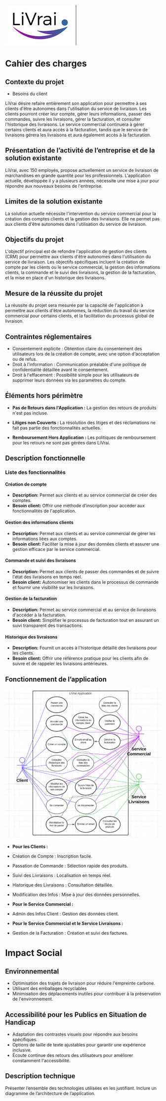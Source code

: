 ![Logo](logo.png)

# Cahier des charges

## Contexte du projet

- Besoins du client

LiVrai désire refaire entièrement son application pour permettre à ses clients d'être autonomes dans l'utilisation du service de livraison. Les clients pourront créer leur compte, gérer leurs informations, passer des commandes, suivre les livraisons, gérer la facturation, et consulter l'historique des livraisons. Le service commercial continuera à gérer certains clients et aura accès à la facturation, tandis que le service de livraisons gérera les livraisons et aura également accès à la facturation.

## Présentation de l’activité de l’entreprise et de la solution existante

LiVrai, avec 150 employés, propose actuellement un service de livraison de marchandises en grande quantité pour les professionnels. L'application actuelle, développée il y a plusieurs années, nécessite une mise à jour pour répondre aux nouveaux besoins de l'entreprise.

## Limites de la solution existante

La solution actuelle nécessite l'intervention du service commercial pour la création des comptes clients et la gestion des livraisons. Elle ne permet pas aux clients d'être autonomes dans l'utilisation du service de livraison.

## Objectifs du projet

L'objectif principal est de refondre l'application de gestion des clients (CRM) pour permettre aux clients d'être autonomes dans l'utilisation du service de livraison. Les objectifs spécifiques incluent la création de compte par les clients ou le service commercial, la gestion des informations clients, la commande et le suivi des livraisons, la gestion de la facturation, et la mise en place d'un historique des livraisons.

## Mesure de la réussite du projet

La réussite du projet sera mesurée par la capacité de l'application à permettre aux clients d'être autonomes, la réduction du travail du service commercial pour certains clients, et la facilitation du processus global de livraison.

## Contraintes réglementaires

- Consentement explicite : Obtention claire du consentement des utilisateurs lors de la création de compte, avec une option d'acceptation ou de refus.
- Droit à l'information : Communication préalable d'une politique de confidentialité détaillée avant le consentement.
- Droit à l'effacement : Possibilité simple pour les utilisateurs de supprimer leurs données via les paramètres du compte.

## Éléments hors périmètre

- **Pas de Retours dans l'Application :** La gestion des retours de produits n'est pas incluse.

- **Litiges non Couverts :** La résolution des litiges et des réclamations ne fait pas partie des fonctionnalités actuelles.

- **Remboursement Hors Application :** Les politiques de remboursement pour les retours ne sont pas gérées dans LiVrai.

## Description fonctionnelle

### Liste des fonctionnalités

#### Création de compte

- **Description:** Permet aux clients et au service commercial de créer des comptes.
- **Besoin client:** Offrir une méthode d'inscription pour accéder aux fonctionnalités de l'application.

#### Gestion des informations clients

- **Description:** Permet aux clients et au service commercial de gérer les informations liées aux comptes.
- **Besoin client:** Faciliter la mise à jour des données clients et assurer une gestion efficace par le service commercial.

#### Commande et suivi des livraisons

- **Description:** Permet aux clients de passer des commandes et de suivre l'état des livraisons en temps réel.
- **Besoin client:** Autonomiser les clients dans le processus de commande et fournir une visibilité sur les livraisons.

#### Gestion de la facturation

- **Description:** Permet au service commercial et au service de livraisons d'accéder à la facturation.
- **Besoin client:** Simplifier le processus de facturation tout en assurant un suivi transparent des transactions.

#### Historique des livraisons

- **Description:** Fournit un accès à l'historique détaillé des livraisons pour les clients.
- **Besoin client:** Offrir une référence pratique pour les clients afin de suivre et de rappeler les livraisons antérieures.

## Fonctionnement de l’application

![use cases](use-cases.png)

- **Pour les Clients :**

- Création de Compte : Inscription facile.
- Passation de Commande : Sélection rapide des produits.
- Suivi des Livraisons : Localisation en temps réel.
- Historique des Livraisons : Consultation détaillée.
- Modification des Infos : Mise à jour des données personnelles.

- **Pour le Service Commercial :**

- Admin des Infos Client : Gestion des données client.
- **Pour le Service Commercial et le Service Livraisons :**
- Gestion de la Facturation : Création et suivi des factures.

# Impact Social

## Environnemental

- Optimisation des trajets de livraison pour réduire l'empreinte carbone.
- Utilisant des emballages recyclables
- Minimisation des déplacements inutiles pour contribuer à la préservation de l'environnement.

## Accessibilité pour les Publics en Situation de Handicap

- Adaptation des contrastes visuels pour répondre aux besoins spécifiques.
- Options de taille de texte ajustables pour garantir une expérience inclusive.
- Écoute continue des retours des utilisateurs pour améliorer constamment l'accessibilité.

## Description technique

Présenter l’ensemble des technologies utilisées en les justifiant. Inclure un diagramme de l’architecture de l’application.
